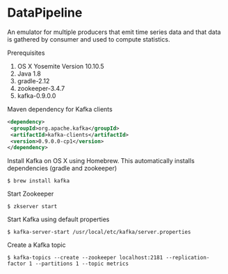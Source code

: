 # DataPipeline
An emulator for multiple producers that emit time series data and that data is gathered by consumer and used to compute statistics.

Prerequisites
1.  OS X Yosemite Version 10.10.5
2.  Java 1.8
3.  gradle-2.12
4.  zookeeper-3.4.7
5.  kafka-0.9.0.0

Maven dependency for Kafka clients
```xml
<dependency>
 <groupId>org.apache.kafka</groupId>
 <artifactId>kafka-clients</artifactId>
 <version>0.9.0.0-cp1</version>
</dependency>
```

Install Kafka on OS X using Homebrew.
This automatically installs dependencies (gradle and zookeeper) 
```shell
$ brew install kafka
```
Start Zookeeper
```shell
$ zkserver start
```
Start Kafka using default properties
```shell
$ kafka-server-start /usr/local/etc/kafka/server.properties
```
Create a Kafka topic
```shell
$ kafka-topics --create --zookeeper localhost:2181 --replication-factor 1 --partitions 1 --topic metrics
```

